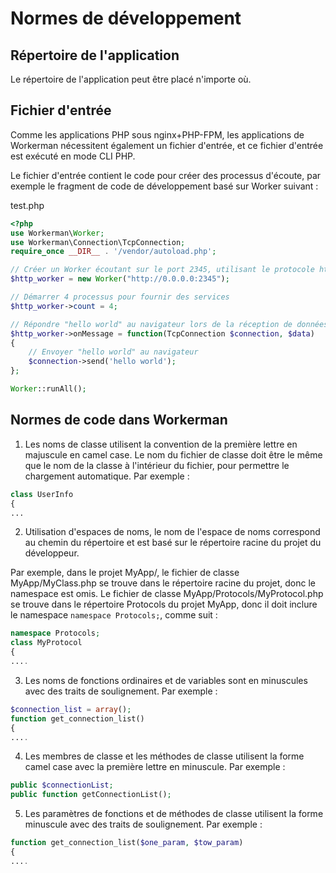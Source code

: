 # Normes de développement

## Répertoire de l'application

Le répertoire de l'application peut être placé n'importe où.

## Fichier d'entrée

Comme les applications PHP sous nginx+PHP-FPM, les applications de Workerman nécessitent également un fichier d'entrée, et ce fichier d'entrée est exécuté en mode CLI PHP.

Le fichier d'entrée contient le code pour créer des processus d'écoute, par exemple le fragment de code de développement basé sur Worker suivant :

test.php
```php
<?php
use Workerman\Worker;
use Workerman\Connection\TcpConnection;
require_once __DIR__ . '/vendor/autoload.php';

// Créer un Worker écoutant sur le port 2345, utilisant le protocole http
$http_worker = new Worker("http://0.0.0.0:2345");

// Démarrer 4 processus pour fournir des services
$http_worker->count = 4;

// Répondre "hello world" au navigateur lors de la réception de données envoyées par le navigateur
$http_worker->onMessage = function(TcpConnection $connection, $data)
{
    // Envoyer "hello world" au navigateur
    $connection->send('hello world');
};

Worker::runAll();
```

## Normes de code dans Workerman

1. Les noms de classe utilisent la convention de la première lettre en majuscule en camel case. Le nom du fichier de classe doit être le même que le nom de la classe à l'intérieur du fichier, pour permettre le chargement automatique. Par exemple :
```php
class UserInfo
{
...
```

2. Utilisation d'espaces de noms, le nom de l'espace de noms correspond au chemin du répertoire et est basé sur le répertoire racine du projet du développeur.

Par exemple, dans le projet MyApp/, le fichier de classe MyApp/MyClass.php se trouve dans le répertoire racine du projet, donc le namespace est omis. Le fichier de classe MyApp/Protocols/MyProtocol.php se trouve dans le répertoire Protocols du projet MyApp, donc il doit inclure le namespace ```namespace Protocols;```, comme suit :
```php
namespace Protocols;
class MyProtocol
{
....
```

3. Les noms de fonctions ordinaires et de variables sont en minuscules avec des traits de soulignement. Par exemple :
```php
$connection_list = array();
function get_connection_list()
{
....
```

4. Les membres de classe et les méthodes de classe utilisent la forme camel case avec la première lettre en minuscule. Par exemple :
```php
public $connectionList;
public function getConnectionList();
```

5. Les paramètres de fonctions et de méthodes de classe utilisent la forme minuscule avec des traits de soulignement. Par exemple :
```php
function get_connection_list($one_param, $tow_param)
{
....
```
